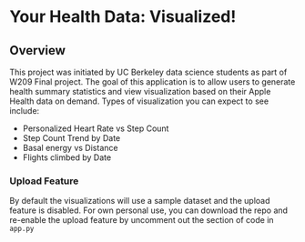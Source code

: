 # Your Health Data: Visualized!

## Overview
This project was initiated by UC Berkeley data science students as part of W209 Final project.
The goal of this application is to allow users to generate health summary statistics and view visualization based on their Apple Health data on demand. Types of visualization you can expect to see include:

 - Personalized Heart Rate vs Step Count 
 - Step Count Trend by Date
 - Basal energy vs Distance
 - Flights climbed by Date

### Upload Feature
By default the visualizations will use a sample dataset and the upload feature is disabled. For own personal use, you can download the repo and re-enable the upload feature by uncomment out the section of code in `app.py`
